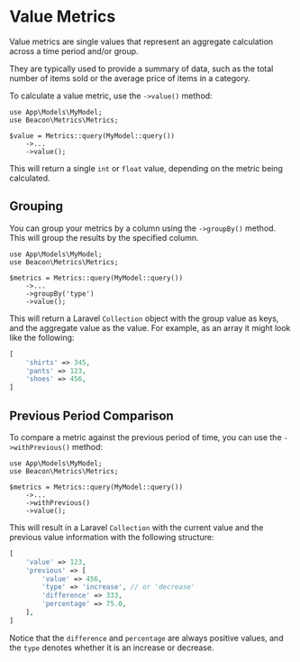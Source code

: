 # Value Metrics

Value metrics are single values that represent an aggregate calculation across a time period and/or group.

They are typically used to provide a summary of data, such as the total number of items sold or the average price of items in a category.

To calculate a value metric, use the `->value()` method:

```php{6}
use App\Models\MyModel;
use Beacon\Metrics\Metrics;

$value = Metrics::query(MyModel::query())
    ->...
    ->value();
```

This will return a single `int` or `float` value, depending on the metric being calculated.

## Grouping

You can group your metrics by a column using the `->groupBy()` method. This will group the results by the specified column.

```php{6}
use App\Models\MyModel;
use Beacon\Metrics\Metrics;

$metrics = Metrics::query(MyModel::query())
    ->...
    ->groupBy('type')
    ->value();
```

This will return a Laravel `Collection` object with the group value as keys, and the aggregate value as the value. For example,
as an array it might look like the following:

```php
[
    'shirts' => 345,
    'pants' => 123,
    'shoes' => 456,
]
```

## Previous Period Comparison

To compare a metric against the previous period of time, you can use the `->withPrevious()` method:

```php{6}
use App\Models\MyModel;
use Beacon\Metrics\Metrics;

$metrics = Metrics::query(MyModel::query())
    ->...
    ->withPrevious()
    ->value();
``` 

This will result in a Laravel `Collection` with the current value and the previous value information with the following structure:

```php
[
    'value' => 123,
    'previous' => [
        'value' => 456,
        'type' => 'increase', // or 'decrease'
        'difference' => 333,
        'percentage' => 75.0,
    ],
]
```

Notice that the `difference` and `percentage` are always positive values, and the `type` denotes whether it is an increase or decrease.
